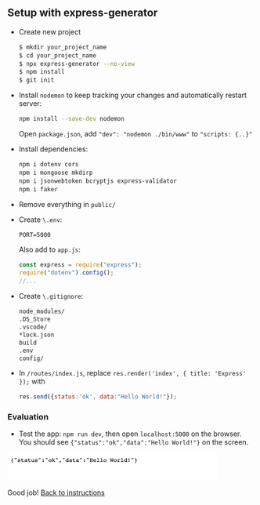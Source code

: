 ## Setup with express-generator

- Create new project
  ```bash
  $ mkdir your_project_name
  $ cd your_project_name
  $ npx express-generator --no-view
  $ npm install
  $ git init
  ```

- Install `nodemon` to keep tracking your changes and automatically restart server:
  ```bash
  npm install --save-dev nodemon
  ```
  Open `package.json`, add `"dev": "nodemon ./bin/www"` to `"scripts: {..}"`

- Install dependencies:
  ```bash
  npm i dotenv cors
  npm i mongoose mkdirp
  npm i jsonwebtoken bcryptjs express-validator
  npm i faker
  ```

- Remove everything in `public/`

- Create `\.env`:
  ```
  PORT=5000
  ```
  Also add to `app.js`:
  ```javascript
  const express = require("express");
  require("dotenv").config();
  //...
  ```

- Create `\.gitignore`:
  ```
  node_modules/
  .DS_Store
  .vscode/
  *lock.json
  build
  .env
  config/
  ```

- In `/routes/index.js`, replace `res.render('index', { title: 'Express' });` with
  ```javascript
  res.send({status:'ok', data:"Hello World!"});
  ```

### Evaluation

- Test the app: `npm run dev`, then open `localhost:5000` on the browser. You should see `{"status":"ok","data":"Hello World!"}` on the screen.

![](./images/000_init.png)

Good job! [Back to instructions](/README.md)